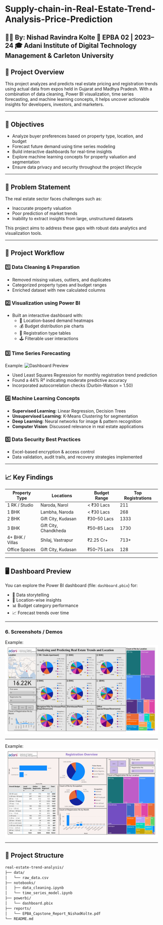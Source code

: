 # Supply-chain-in-Real-Estate-Trend-Analysis-Price-Prediction
👨‍💻 By: Nishad Ravindra Kolte 📅 EPBA 02 | 2023–24 🎓 Adani Institute of Digital Technology Management &amp; Carleton University
---

## 📌 Project Overview

This project analyzes and predicts real estate pricing and registration trends using actual data from expos held in Gujarat and Madhya Pradesh. With a combination of data cleaning, Power BI visualization, time series forecasting, and machine learning concepts, it helps uncover actionable insights for developers, investors, and marketers.

---

## 🚀 Objectives

- Analyze buyer preferences based on property type, location, and budget
- Forecast future demand using time series modeling
- Build interactive dashboards for real-time insights
- Explore machine learning concepts for property valuation and segmentation
- Ensure data privacy and security throughout the project lifecycle

---

## 🧠 Problem Statement

The real estate sector faces challenges such as:
- Inaccurate property valuation
- Poor prediction of market trends
- Inability to extract insights from large, unstructured datasets

This project aims to address these gaps with robust data analytics and visualization tools.

---

## 🔧 Project Workflow

### 1️⃣ Data Cleaning & Preparation
- Removed missing values, outliers, and duplicates
- Categorized property types and budget ranges
- Enriched dataset with new calculated columns

### 2️⃣ Visualization using Power BI
- Built an interactive dashboard with:
  - 📍 Location-based demand heatmaps
  - 💰 Budget distribution pie charts
  - 🧾 Registration type tables
  - 🕹️ Filterable user interactions

### 3️⃣ Time Series Forecasting
Example: ![Dashboard Preview](https://github.com/user-attachments/assets/5ba3671c-6e56-41a3-a394-051c264f8022)
- Used Least Squares Regression for monthly registration trend prediction
- Found a 44% R² indicating moderate predictive accuracy
- Incorporated autocorrelation checks (Durbin-Watson = 1.50)

### 4️⃣ Machine Learning Concepts
- **Supervised Learning**: Linear Regression, Decision Trees
- **Unsupervised Learning**: K-Means Clustering for segmentation
- **Deep Learning**: Neural networks for image & pattern recognition
- **Computer Vision**: Discussed relevance in real estate applications

### 5️⃣ Data Security Best Practices
- Excel-based encryption & access control
- Data validation, audit trails, and recovery strategies implemented

---

## 📈 Key Findings

| Property Type       | Locations                             | Budget Range   | Top Registrations |
|---------------------|----------------------------------------|----------------|-------------------|
| 1 RK / Studio       | Naroda, Narol                          | < ₹30 Lacs     | 211               |
| 1 BHK               | Lambha, Naroda                         | < ₹30 Lacs     | 268               |
| 2 BHK               | Gift City, Kudasan                     | ₹30–50 Lacs    | 1333              |
| 3 BHK               | Gift City, Chandkheda                  | ₹50–85 Lacs    | 1730              |
| 4+ BHK / Villas     | Shilaj, Vastrapur                      | ₹2.25 Cr+      | 713+              |
| Office Spaces       | Gift City, Kudasan                     | ₹50–75 Lacs    | 128               |

---

## 🖥️ Dashboard Preview

You can explore the Power BI dashboard (file: `dashboard.pbix`) for:
- 🧠 Data storytelling
- 📍 Location-wise insights
- 📊 Budget category performance
- 📈 Forecast trends over time
---
### 6.	Screenshots / Demos

Example: ![Dashboard Preview](https://github.com/Nishadkolte/Supply-chain-in-Real-Estate-Trend-Analysis-Price-Prediction/blob/main/Nishad%20kolte%20Power%20Bi%201_page-0001.jpg)

---
Example: ![Dashboard Preview](https://github.com/Nishadkolte/Supply-chain-in-Real-Estate-Trend-Analysis-Price-Prediction/blob/main/Nishad%20kolte%20Power%20Bi%201_page-0002.jpg)

---

## 📂 Project Structure

```bash
real-estate-trend-analysis/
├── data/
│   └── raw_data.csv
├── notebooks/
│   ├── data_cleaning.ipynb
│   └── time_series_model.ipynb
├── powerbi/
│   └── dashboard.pbix
├── reports/
│   └── EPBA_Capstone_Report_NishadKolte.pdf
└── README.md
